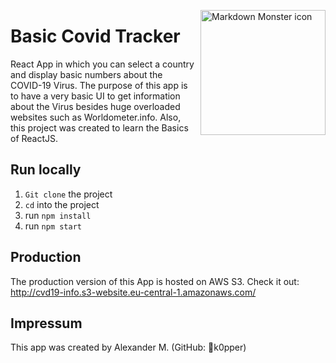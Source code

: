 <div>

<img src="https://cdn.pixabay.com/photo/2020/07/14/19/12/wearing-a-mandatory-mask-5405387_1280.png"
     alt="Markdown Monster icon"
     style="float: right; margin-left: 10px;" 
     width="200"/></div>

# Basic Covid Tracker
React App in which you can select a country and display basic numbers about the COVID-19 Virus. The purpose of this app is to have a very basic UI to get information about the Virus besides huge overloaded websites such as Worldometer.info. Also, this project was created to learn the Basics of ReactJS.

## Run locally 
1. `Git clone` the project
2. `cd` into the project
3. run `npm install`
4. run `npm start`

## Production
The production version of this App is hosted on AWS S3. Check it out:
http://cvd19-info.s3-website.eu-central-1.amazonaws.com/

## Impressum
This app was created by Alexander M. (GitHub: 🐢k0pper)

